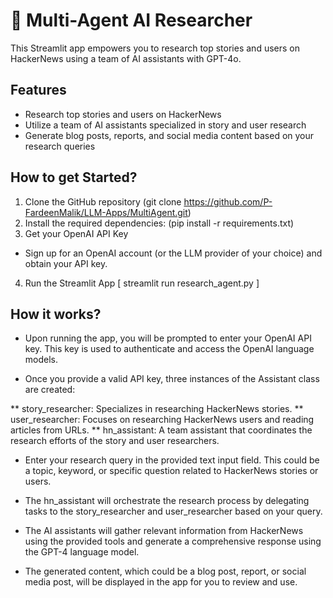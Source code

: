 # 📰 Multi-Agent AI Researcher
This Streamlit app empowers you to research top stories and users on HackerNews using a team of AI assistants with GPT-4o.

## Features
* Research top stories and users on HackerNews
* Utilize a team of AI assistants specialized in story and user research
* Generate blog posts, reports, and social media content based on your research queries

## How to get Started?
1. Clone the GitHub repository
(git clone https://github.com/P-FardeenMalik/LLM-Apps/MultiAgent.git)
2. Install the required dependencies:
(pip install -r requirements.txt)
3. Get your OpenAI API Key
* Sign up for an OpenAI account (or the LLM provider of your choice) and obtain your API key.
4. Run the Streamlit App
[ streamlit run research_agent.py ]
## How it works?
* Upon running the app, you will be prompted to enter your OpenAI API key. This key is used to authenticate and access the OpenAI language models.

* Once you provide a valid API key, three instances of the Assistant class are created:

** story_researcher: Specializes in researching HackerNews stories.
** user_researcher: Focuses on researching HackerNews users and reading articles from URLs.
** hn_assistant: A team assistant that coordinates the research efforts of the story and user researchers.
* Enter your research query in the provided text input field. This could be a topic, keyword, or specific question related to HackerNews stories or users.

* The hn_assistant will orchestrate the research process by delegating tasks to the story_researcher and user_researcher based on your query.

* The AI assistants will gather relevant information from HackerNews using the provided tools and generate a comprehensive response using the GPT-4 language model.

* The generated content, which could be a blog post, report, or social media post, will be displayed in the app for you to review and use.